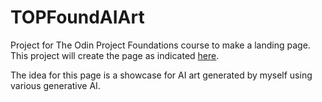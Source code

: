 # TOPFoundAIArt
Project for The Odin Project Foundations course to make a landing page. This project will create the page as indicated [here](https://www.theodinproject.com/lessons/foundations-landing-page). 

The idea for this page is a showcase for AI art generated by myself using various generative AI.
